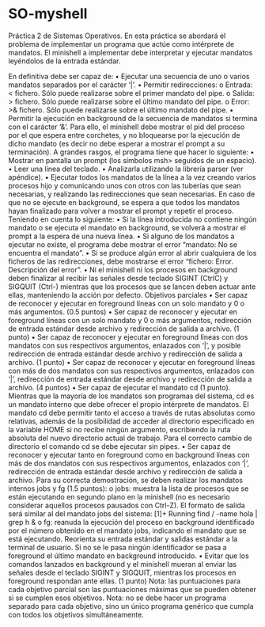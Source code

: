 # SO-myshell
Práctica 2 de Sistemas Operativos. En esta práctica se abordará el problema de implementar un programa que actúe como intérprete de mandatos. El minishell a implementar debe interpretar y ejecutar mandatos leyéndolos de la entrada estándar.


 En definitiva debe ser capaz de:
  • Ejecutar una secuencia de uno o varios mandatos separados por el carácter ‘|’.
  • Permitir redirecciones:
  o Entrada: < fichero. Sólo puede realizarse sobre el primer mandato del pipe.
  o Salida: > fichero. Sólo puede realizarse sobre el último mandato del pipe.
  o Error: >& fichero. Sólo puede realizarse sobre el último mandato del pipe.
  • Permitir la ejecución en background de la secuencia de mandatos si termina con el carácter ‘&’. Para ello, el
  minishell debe mostrar el pid del proceso por el que espera entre corchetes, y no bloquearse por la ejecución
  de dicho mandato (es decir no debe esperar a mostrar el prompt a su terminación).
  A grandes rasgos, el programa tiene que hacer lo siguiente:
  • Mostrar en pantalla un prompt (los símbolos msh> seguidos de un espacio).
  • Leer una línea del teclado.
  • Analizarla utilizando la librería parser (ver apéndice).
  • Ejecutar todos los mandatos de la línea a la vez creando varios procesos hijo y comunicando unos con otros
  con las tuberías que sean necesarias, y realizando las redirecciones que sean necesarias. En caso de que no se
  ejecute en background, se espera a que todos los mandatos hayan finalizado para volver a mostrar el prompt
  y repetir el proceso.
  Teniendo en cuenta lo siguiente:
  • Si la línea introducida no contiene ningún mandato o se ejecuta el mandato en background, se volverá a
  mostrar el prompt a la espera de una nueva línea.
  • Si alguno de los mandatos a ejecutar no existe, el programa debe mostrar el error “mandato: No se encuentra
  el mandato”.
  • Si se produce algún error al abrir cualquiera de los ficheros de las redirecciones, debe mostrarse el error
  “fichero: Error. Descripción del error”.
  • Ni el minishell ni los procesos en background deben finalizar al recibir las señales desde teclado SIGINT (CtrlC)
  y SIGQUIT (Ctrl-\) mientras que los procesos que se lancen deben actuar ante ellas, manteniendo la acción
  por defecto. 
  Objetivos parciales
  • Ser capaz de reconocer y ejecutar en foreground líneas con un solo mandato y 0 o más argumentos. (0.5
  puntos)
  • Ser capaz de reconocer y ejecutar en foreground líneas con un solo mandato y 0 o más argumentos, redirección
  de entrada estándar desde archivo y redirección de salida a archivo. (1 punto)
  • Ser capaz de reconocer y ejecutar en foreground líneas con dos mandatos con sus respectivos argumentos,
  enlazados con ‘|’, y posible redirección de entrada estándar desde archivo y redirección de salida a archivo. (1
  punto)
  • Ser capaz de reconocer y ejecutar en foreground líneas con más de dos mandatos con sus respectivos
  argumentos, enlazados con ‘|’, redirección de entrada estándar desde archivo y redirección de salida a archivo.
  (4 puntos)
  • Ser capaz de ejecutar el mandato cd (1 punto). Mientras que la mayoría de los mandatos son programas del
  sistema, cd es un mandato interno que debe ofrecer el propio intérprete de mandatos. El mandato cd debe
  permitir tanto el acceso a través de rutas absolutas como relativas, además de la posibilidad de acceder al
  directorio especificado en la variable HOME si no recibe ningún argumento, escribiendo la ruta absoluta del
  nuevo directorio actual de trabajo. Para el correcto cambio de directorio el comando cd se debe ejecutar sin
  pipes.
  • Ser capaz de reconocer y ejecutar tanto en foreground como en background líneas con más de dos mandatos
  con sus respectivos argumentos, enlazados con ‘|’, redirección de entrada estándar desde archivo y
  redirección de salida a archivo. Para su correcta demostración, se deben realizar los mandatos internos jobs y
  fg (1.5 puntos):
  o jobs: muestra la lista de procesos que se están ejecutando en segundo plano en la minishell (no es
  necesario considerar aquellos procesos pausados con Ctrl-Z). El formato de salida será similar al del
  mandato jobs del sistema:
  [1]+ Running find / -name hola | grep h &
  o fg: reanuda la ejecución del proceso en background identificado por el número obtenido en el mandato
  jobs, indicando el mandato que se está ejecutando. Reorienta su entrada estándar y salidas estándar a la
  terminal de usuario. Si no se le pasa ningún identificador se pasa a foreground el último mandato en
  background introducido.
  • Evitar que los comandos lanzados en background y el minishell mueran al enviar las señales desde el teclado
  SIGINT y SIGQUIT, mientras los procesos en foreground respondan ante ellas. (1 punto)
  Nota: las puntuaciones para cada objetivo parcial son las puntuaciones máximas que se pueden obtener si se cumplen
  esos objetivos.
  Nota: no se debe hacer un programa separado para cada objetivo, sino un único programa genérico que cumpla con
  todos los objetivos simultáneamente.
